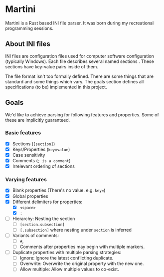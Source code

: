 
# Martini
Martini is a Rust based INI file parser. It was born during my recreational
programming sessions.

## About INI files
INI files are configuration files used for computer software configuration 
(typically Windows). Each file describes several named sections
. These sections have key-value pairs inside of them. 

The file format isn't too formally defined. There are some things that are 
standard and some things which vary. The goals section defines all specifications
(to be) implemented in this project.

## Goals
We'd like to achieve parsing for following features and properties. 
Some of these are implicitly guaranteed.

### Basic features
- [x] Sections (`[section]`)
- [x] Keys/Properties (`key=value`)
- [x] Case sensitivity
- [x] Comments (`; is a comment`)
- [x] Irrelevant ordering of sections 

### Varying features
- [x] Blank properties (There's no value. e.g. `key=`)
- [x] Global properties
- [x] Different delimiters for properties: 
    + [x] `<space>` 
    + [x] `:` 
- [ ] Hierarchy: Nesting the section 
    + [ ] `[section.subsection]` 
    + [ ] `[.subsection]` where nesting under `section` is inferred
- [ ] Variants of comments: 
    + [ ] `#`, 
    + [ ] Comments after properties may begin with multiple markers.
- [ ] Duplicate properties with multiple parsing strategies: 
    + [ ] Ignore: Ignore the latest conflicting duplicate.
    + [ ] Overwrite: Overwrite the original property with the new one.
    + [ ] Allow multiple: Allow multiple values to co-exist.
